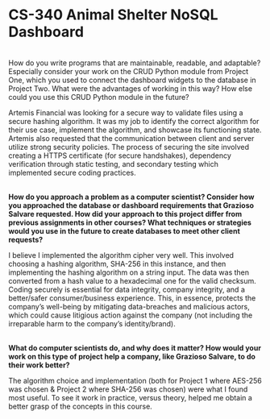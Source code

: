 # CS-340 Animal Shelter NoSQL Dashboard
<br>How do you write programs that are maintainable, readable, and adaptable? Especially consider your work on the CRUD Python module from Project One, which you used to connect the dashboard widgets to the database in Project Two. What were the advantages of working in this way? How else could you use this CRUD Python module in the future?</b></br>

Artemis Financial was looking for a secure way to validate files using a secure hashing algorithm. It was my job to identify the correct algorithm for their use case, implement the algorithm, and showcase its functioning state. Artemis also requested that the communication between client and server utilize strong security policies. The process of securing the site involved creating a HTTPS certificate (for secure handshakes), dependency verification through static testing, and secondary testing which implemented secure coding practices.

<br><b>How do you approach a problem as a computer scientist? Consider how you approached the database or dashboard requirements that Grazioso Salvare requested. How did your approach to this project differ from previous assignments in other courses? What techniques or strategies would you use in the future to create databases to meet other client requests?</b></br>

I believe I implemented the algorithm cipher very well. This involved choosing a hashing algorithm, SHA-256 in this instance, and then implementing the hashing algorithm on a string input. The data was then converted from a hash value to a hexadecimal one for the valid checksum.
Coding securely is essential for data integrity, company integrity, and a better/safer consumer/business experience. This, in essence, protects the company’s well-being by mitigating data-breaches and malicious actors, which could cause litigious action against the company (not including the irreparable harm to the company’s identity/brand).

<br><b>What do computer scientists do, and why does it matter? How would your work on this type of project help a company, like Grazioso Salvare, to do their work better?</b></br>

The algorithm choice and implementation (both for Project 1 where AES-256 was chosen & Project 2 where SHA-256 was chosen) were what I found most useful. To see it work in practice, versus theory, helped me obtain a better grasp of the concepts in this course.
